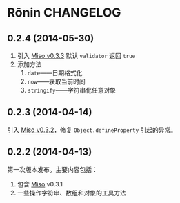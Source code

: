 # Rōnin CHANGELOG

## 0.2.4 (2014-05-30)

1.  引入 [Miso v0.3.3](https://github.com/ourai/miso/tree/0.3.3)
    默认 `validator` 返回 `true`
2.  添加方法
    1.  `date`——日期格式化
    2.  `now`——获取当前时间
    3.  `stringify`——字符串化任意对象

## 0.2.3 (2014-04-14)

引入 [Miso v0.3.2](https://github.com/ourai/miso/tree/0.3.2)，修复 `Object.defineProperty` 引起的异常。

## 0.2.2 (2014-04-13)

第一次版本发布。主要内容包括：

1.  包含 [Miso](https://github.com/ourai/miso) v0.3.1
2.  一些操作字符串、数组和对象的工具方法

